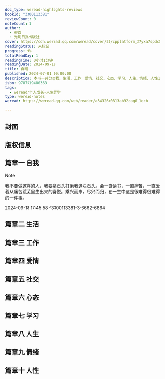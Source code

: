 ```yaml
---
doc_type: weread-highlights-reviews
bookId: "3300113381"
reviewCount: 0
noteCount: 1
author:
  - 柳白
  - 光明日报出版社
cover: https://cdn.weread.qq.com/weread/cover/20/cpplatform_27yxa7spdc5xpjpuf7zb2n/t7_cpplatform_27yxa7spdc5xpjpuf7zb2n1724931298.jpg
readingStatus: 未标记
progress: 9%
totalReadDay: 1
readingTime: 0小时1分钟
readingDate: 2024-09-18
title: 自嘲
published: 2024-07-01 00:00:00
description: 本书一共分自我、生活、工作、爱情、社交、心态、学习、人生、情绪、人性10节，收录古今中外关于自嘲的妙言佳句、名人名言、大师语录、走心金句、诗词摘抄、搞笑段子，让我们更好地认识自己、认识人生
isbn: 9787519480363
tags:
  - weread/个人成长-人生哲学
type: weread-notes
weread: https://weread.qq.com/web/reader/a34326c0813ab92cag011ecb

---
```



## 封面

## 版权信息

## 篇章一 自我

> [!NOTE] 
> 我不要做这样的人，我要拿石头打磨我这块石头。会一直读书，一直痛苦，一直爱着从痛苦荒芜里生出来的喜悦。乘兴而来，尽兴而归，在一生中这是很难得很难得的一件事。
> 
> 2024-09-18 17:45:58 ^3300113381-3-6662-6864

## 篇章二 生活

## 篇章三 工作

## 篇章四 爱情

## 篇章五 社交

## 篇章六 心态

## 篇章七 学习

## 篇章八 人生

## 篇章九 情绪

## 篇章十 人性

